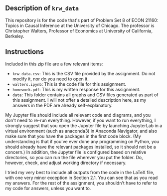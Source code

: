 ## Description of `krw_data`

This repository is for the code that's part of Problem Set 8 of ECON 21160: Topics in Causal Inference at the University of Chicago. The professor is Christopher Walters, Professor of Economics at University of California, Berkeley.

## Instructions

Included in this zip file are a few relevant items:
- `krw_data.csv`: This is the CSV file provided by the assignment. Do not modify it, nor do you need to open it.
- `walters.ipynb`: This is the code file for this assignment.
- `homework.pdf`: This is my written response for this assignment.
- `data`: This folder contains all graphs and CSV files generated as part of this assignment. I will not offer a detailed description here, as my answers in the PDF are already self-explanatory.

My Jupyter file should include all relevant code and diagrams, and you don't need to re-run everything. However, if you want to run everything, I strongly suggest that you open the Jupyter file by launching JupyterLab in a virtual environment (such as anaconda3) in Anaconda Navigator, and also make sure that you have the packages in the first code block. (My understanding is that if you've ever done any programming on Python, you should already have the relevant packages installed, so it should not be a concern.) In addition, the Jupyter file is configured based on relative directories, so you can run the file wherever you put the folder. Do, however, check, and adjust working directory if necessary.

I tried my very best to include all outputs from the code in the LaTeX file, with one very minor exception in Section 2.1. You can see that as you read my answers. For the rest of the assignment, you shouldn't have to refer to my code for answers, unless you want to.